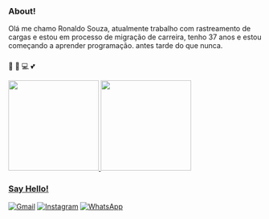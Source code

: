 

### About!
 
Olá me chamo Ronaldo Souza, atualmente trabalho com rastreamento de cargas e estou em processo de migração de carreira, tenho 37 anos e estou começando a aprender programação. antes tarde do que nunca.


###
🎸
🔎
💻
💕


<div>
<a href="https://github.com/ronsouzah">
<img height="180em" src="https://github-readme-stats.vercel.app/api/top-langs/?username=GabrielSoalheiro&layout=compact&langs_count=10&hide=JavaScript,CSS"/>
<img height="180em" src="https://github-readme-stats.vercel.app/api?username=ronsouzah&show_icons=true&include_all_commits=true&count_private=true"/>
</div>

### Say Hello!

  [![Gmail](https://img.shields.io/badge/Gmail-D14836?style=for-the-badge&logo=gmail&logoColor=white)](https://mail.google.com/mail/?view=cm&fs=1&to=ronaldo9199@gmail.com)
 [![Instagram](https://img.shields.io/badge/Instagram-%23E4405F.svg?style=for-the-badge&logo=Instagram&logoColor=white)](https://www.instagram.com/ronsouzah/) [![WhatsApp](https://img.shields.io/badge/WhatsApp-25D366?style=for-the-badge&logo=whatsapp&logoColor=white)](https://wa.me/5519994743884)